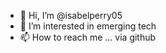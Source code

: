 - 👋 Hi, I’m @isabelperry05
- 👀 I’m interested in emerging tech
- 📫 How to reach me ... via github

<!---
isabelperry05/isabelperry05 is a ✨ special ✨ repository because its `README.md` (this file) appears on your GitHub profile.
You can click the Preview link to take a look at your changes.
--->
